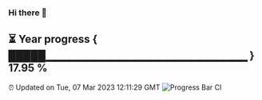 ### Hi there 👋
⏳ Year progress { █████▁▁▁▁▁▁▁▁▁▁▁▁▁▁▁▁▁▁▁▁▁▁▁▁▁ } 17.95 %
---
⏰ Updated on Tue, 07 Mar 2023 12:11:29 GMT
![Progress Bar CI](https://github.com/Moyi321/Moyi321/workflows/Progress%20Bar%20CI/badge.svg)
